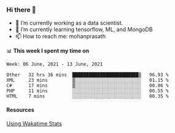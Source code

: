 ### Hi there 👋

- 🔭 I’m currently working as a data scientist.
- 🌱 I’m currently learning tensorflow, ML, and MongoDB
- 📫 How to reach me: mohanprasath

📊 **This week I spent my time on**
<!--START_SECTION:waka-->
```text
Week: 06 June, 2021 - 13 June, 2021

Other   32 hrs 36 mins  ████████████████████████▒   96.93 % 
XML     23 mins         ▒░░░░░░░░░░░░░░░░░░░░░░░░   01.15 % 
C#      17 mins         ▒░░░░░░░░░░░░░░░░░░░░░░░░   00.86 % 
PHP     11 mins         ░░░░░░░░░░░░░░░░░░░░░░░░░   00.55 % 
HTML    7 mins          ░░░░░░░░░░░░░░░░░░░░░░░░░   00.35 % 
```
<!--END_SECTION:waka-->

#### Resources
[Using Wakatime Stats](https://github.com/marketplace/actions/waka-readme)
